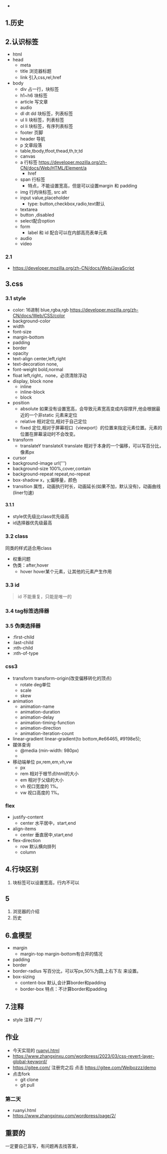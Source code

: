 - 
## 1.历史
## 2.认识标签
- html
- head
  - meta
  - title 浏览器标题
  - link 引入css,rel,href
- body
  - div 占一行，块标签
  - h1~h6 块标签
  - article 写文章
  - audio
  - dl dt dd 块标签，列表标签
  - ul li 块标签，列表标签
  - ol li 块标签，有序列表标签
  - footer 页脚
  - header 导航
  - p 文章段落
  - table,tbody,tfoot,thead,th,tr,td
  - canvas
  - a 行标签 https://developer.mozilla.org/zh-CN/docs/Web/HTML/Element/a
    - href
  - span 行标签
    - 特点，不能设置宽高，但是可以设置margin 和 padding
  - img 行内块标签, src alt
  - input value,placeholder
    - type: button,checkbox,radio,text默认
  - textarea
  - button ,disabled
  - select配合option
  - form
    - label 和 id 配合可以在内部高亮表单元素
  - audio
  - video
### 2.1
- https://developer.mozilla.org/zh-CN/docs/Web/JavaScript
## 3.css
### 3.1 style
- color: 16进制 blue,rgba,rgb https://developer.mozilla.org/zh-CN/docs/Web/CSS/color
- background-color
- width
- font-size
- margin-bottom
- padding
- border
- opacity
- text-align  center,left,right
- text-decoration none,
- font-weight  bold,normal
- float left,right，none，必须清除浮动
- display, block none
  - inline 
  - inline-block
  - block
- position
  - absolute 如果没有设置宽高，会导致元素宽高变成内容撑开,他会根据最近的一个非static 元素来定位
  - relative 相对定位,相对于自己定位
  - fixed 定位,相对于屏幕视口（viewport）的位置来指定元素位置。元素的位置在屏幕滚动时不会改变。
- transform
  - translateY translateX translate 相对于本身的一个偏移，可以写百分比，像素px
- cursor
- background-image url(''')
- background-size 100%,cover,contain
- background-repeat repeat,no-repeat
- box-shadow x，y,偏移量，颜色
- transition 属性，动画执行时长，动画延长(如果不加，默认没有)，动画曲线(liner匀速)
#### 3.1.1
- style优先级比class优先级高
- id选择器优先级最高
### 3.2 class
同类的样式适合用class
- 权重问题
- 伪类：after,hover
  - hover hover某个元素，让其他的元素产生作用
### 3.3 id
> id 不能重复，只能是唯一的
> 
### 3.4 tag标签选择器
### 3.5 伪类选择器
- :first-child
- :last-child
- :nth-child
- :nth-of-type
### css3
- transform transform-origin(改变偏移转化的顶点)
  - rotate deg单位
  - scale
  - skew
- animation
  - animation-name
  - animation-duration
  - animation-delay
  - animation-timing-function
  - animation-direction
  - animation-iteration-count
- linear-gradient linear-gradient(to bottom,#e66465, #9198e5);
- 媒体查询
  - @media (min-width: 980px)
  - <meta content="width=device-width, initial-scale=1.0, maximum-scale=1.0" name="viewport">
- 移动端单位 px,rem,em,vh,vw
  - px
  - rem 相对于根节点html的大小
  - em 相对于父级的大小
  - vh 视口宽度的 1%。
  - vw 视口高度的 1%。
### flex
- justify-content
  - center 水平居中，start,end
- align-items
  - center 垂直居中,start,end
- flex-direction
  - row 默认横向排列
  - column 
## 4.行块区别
1. 块标签可以设置宽高，行内不可以
## 5
1. 浏览器的介绍
2. 历史
## 6.盒模型
- margin
  - margin-top margin-bottom有合并的情况
- padding
- border
- border-radius  写百分比，可以写px,50%为圆,上右下左 来设置。
- box-sizing 
  - content-box 默认,会计算border和padding
  - border-box 特点：不计算border和padding
## 7.注释
- style 注释 /**/
## 作业
- 今天实现的 [ruanyi.html](ruanyi.html)
- https://www.zhangxinxu.com/wordpress/2023/03/css-revert-layer-global-keyword/
- https://gitee.com/ 注册完之后 点击 https://gitee.com/Weibozzz/demo
- 点击fork
  - git clone 
  - git pull
### 第二天
- ruanyi.html
- https://www.zhangxinxu.com/wordpress/page/2/
## 重要的
一定要自己盲写，有问题再去找答案，

